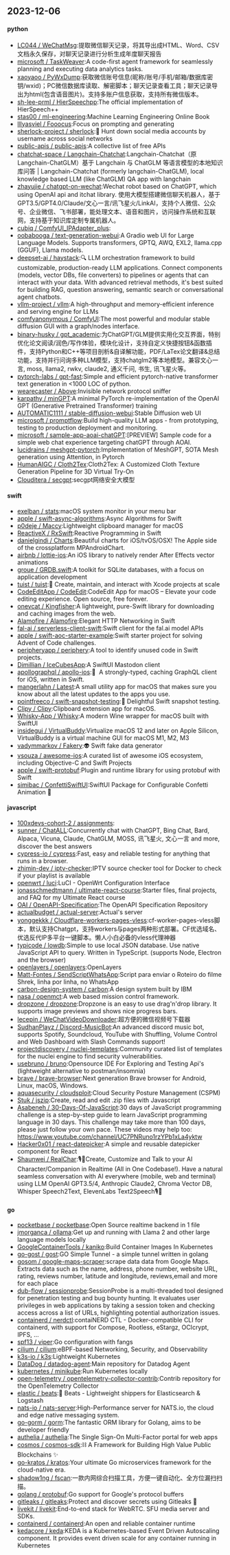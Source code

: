 ## 2023-12-06

#### python
* [LC044 / WeChatMsg](https://github.com/LC044/WeChatMsg):提取微信聊天记录，将其导出成HTML、Word、CSV文档永久保存，对聊天记录进行分析生成年度聊天报告
* [microsoft / TaskWeaver](https://github.com/microsoft/TaskWeaver):A code-first agent framework for seamlessly planning and executing data analytics tasks.
* [xaoyaoo / PyWxDump](https://github.com/xaoyaoo/PyWxDump):获取微信账号信息(昵称/账号/手机/邮箱/数据库密钥/wxid)；PC微信数据库读取、解密脚本；聊天记录查看工具；聊天记录导出为html(包含语音图片)。支持多账户信息获取，支持所有微信版本。
* [sh-lee-prml / HierSpeechpp](https://github.com/sh-lee-prml/HierSpeechpp):The official implementation of HierSpeech++
* [stas00 / ml-engineering](https://github.com/stas00/ml-engineering):Machine Learning Engineering Online Book
* [lllyasviel / Fooocus](https://github.com/lllyasviel/Fooocus):Focus on prompting and generating
* [sherlock-project / sherlock](https://github.com/sherlock-project/sherlock):🔎 Hunt down social media accounts by username across social networks
* [public-apis / public-apis](https://github.com/public-apis/public-apis):A collective list of free APIs
* [chatchat-space / Langchain-Chatchat](https://github.com/chatchat-space/Langchain-Chatchat):Langchain-Chatchat（原Langchain-ChatGLM）基于 Langchain 与 ChatGLM 等语言模型的本地知识库问答 | Langchain-Chatchat (formerly langchain-ChatGLM), local knowledge based LLM (like ChatGLM) QA app with langchain
* [zhayujie / chatgpt-on-wechat](https://github.com/zhayujie/chatgpt-on-wechat):Wechat robot based on ChatGPT, which using OpenAI api and itchat library. 使用大模型搭建微信聊天机器人，基于 GPT3.5/GPT4.0/Claude/文心一言/讯飞星火/LinkAI，支持个人微信、公众号、企业微信、飞书部署，能处理文本、语音和图片，访问操作系统和互联网，支持基于知识库定制专属机器人。
* [cubiq / ComfyUI_IPAdapter_plus](https://github.com/cubiq/ComfyUI_IPAdapter_plus):
* [oobabooga / text-generation-webui](https://github.com/oobabooga/text-generation-webui):A Gradio web UI for Large Language Models. Supports transformers, GPTQ, AWQ, EXL2, llama.cpp (GGUF), Llama models.
* [deepset-ai / haystack](https://github.com/deepset-ai/haystack):🔍 LLM orchestration framework to build customizable, production-ready LLM applications. Connect components (models, vector DBs, file converters) to pipelines or agents that can interact with your data. With advanced retrieval methods, it's best suited for building RAG, question answering, semantic search or conversational agent chatbots.
* [vllm-project / vllm](https://github.com/vllm-project/vllm):A high-throughput and memory-efficient inference and serving engine for LLMs
* [comfyanonymous / ComfyUI](https://github.com/comfyanonymous/ComfyUI):The most powerful and modular stable diffusion GUI with a graph/nodes interface.
* [binary-husky / gpt_academic](https://github.com/binary-husky/gpt_academic):为ChatGPT/GLM提供实用化交互界面，特别优化论文阅读/润色/写作体验，模块化设计，支持自定义快捷按钮&函数插件，支持Python和C++等项目剖析&自译解功能，PDF/LaTex论文翻译&总结功能，支持并行问询多种LLM模型，支持chatglm2等本地模型。兼容文心一言, moss, llama2, rwkv, claude2, 通义千问, 书生, 讯飞星火等。
* [pytorch-labs / gpt-fast](https://github.com/pytorch-labs/gpt-fast):Simple and efficient pytorch-native transformer text generation in <1000 LOC of python.
* [wearecaster / Above](https://github.com/wearecaster/Above):Invisible network protocol sniffer
* [karpathy / minGPT](https://github.com/karpathy/minGPT):A minimal PyTorch re-implementation of the OpenAI GPT (Generative Pretrained Transformer) training
* [AUTOMATIC1111 / stable-diffusion-webui](https://github.com/AUTOMATIC1111/stable-diffusion-webui):Stable Diffusion web UI
* [microsoft / promptflow](https://github.com/microsoft/promptflow):Build high-quality LLM apps - from prototyping, testing to production deployment and monitoring.
* [microsoft / sample-app-aoai-chatGPT](https://github.com/microsoft/sample-app-aoai-chatGPT):[PREVIEW] Sample code for a simple web chat experience targeting chatGPT through AOAI.
* [lucidrains / meshgpt-pytorch](https://github.com/lucidrains/meshgpt-pytorch):Implementation of MeshGPT, SOTA Mesh generation using Attention, in Pytorch
* [HumanAIGC / Cloth2Tex](https://github.com/HumanAIGC/Cloth2Tex):Cloth2Tex: A Customized Cloth Texture Generation Pipeline for 3D Virtual Try-On
* [Clouditera / secgpt](https://github.com/Clouditera/secgpt):secgpt网络安全大模型

#### swift
* [exelban / stats](https://github.com/exelban/stats):macOS system monitor in your menu bar
* [apple / swift-async-algorithms](https://github.com/apple/swift-async-algorithms):Async Algorithms for Swift
* [p0deje / Maccy](https://github.com/p0deje/Maccy):Lightweight clipboard manager for macOS
* [ReactiveX / RxSwift](https://github.com/ReactiveX/RxSwift):Reactive Programming in Swift
* [danielgindi / Charts](https://github.com/danielgindi/Charts):Beautiful charts for iOS/tvOS/OSX! The Apple side of the crossplatform MPAndroidChart.
* [airbnb / lottie-ios](https://github.com/airbnb/lottie-ios):An iOS library to natively render After Effects vector animations
* [groue / GRDB.swift](https://github.com/groue/GRDB.swift):A toolkit for SQLite databases, with a focus on application development
* [tuist / tuist](https://github.com/tuist/tuist):🚀 Create, maintain, and interact with Xcode projects at scale
* [CodeEditApp / CodeEdit](https://github.com/CodeEditApp/CodeEdit):CodeEdit App for macOS – Elevate your code editing experience. Open source, free forever.
* [onevcat / Kingfisher](https://github.com/onevcat/Kingfisher):A lightweight, pure-Swift library for downloading and caching images from the web.
* [Alamofire / Alamofire](https://github.com/Alamofire/Alamofire):Elegant HTTP Networking in Swift
* [fal-ai / serverless-client-swift](https://github.com/fal-ai/serverless-client-swift):Swift client for the fal.ai model APIs
* [apple / swift-aoc-starter-example](https://github.com/apple/swift-aoc-starter-example):Swift starter project for solving Advent of Code challenges.
* [peripheryapp / periphery](https://github.com/peripheryapp/periphery):A tool to identify unused code in Swift projects.
* [Dimillian / IceCubesApp](https://github.com/Dimillian/IceCubesApp):A SwiftUI Mastodon client
* [apollographql / apollo-ios](https://github.com/apollographql/apollo-ios):📱  A strongly-typed, caching GraphQL client for iOS, written in Swift.
* [mangerlahn / Latest](https://github.com/mangerlahn/Latest):A small utility app for macOS that makes sure you know about all the latest updates to the apps you use.
* [pointfreeco / swift-snapshot-testing](https://github.com/pointfreeco/swift-snapshot-testing):📸 Delightful Swift snapshot testing.
* [Clipy / Clipy](https://github.com/Clipy/Clipy):Clipboard extension app for macOS.
* [Whisky-App / Whisky](https://github.com/Whisky-App/Whisky):A modern Wine wrapper for macOS built with SwiftUI
* [insidegui / VirtualBuddy](https://github.com/insidegui/VirtualBuddy):Virtualize macOS 12 and later on Apple Silicon, VirtualBuddy is a virtual machine GUI for macOS M1, M2, M3
* [vadymmarkov / Fakery](https://github.com/vadymmarkov/Fakery):👽 Swift fake data generator
* [vsouza / awesome-ios](https://github.com/vsouza/awesome-ios):A curated list of awesome iOS ecosystem, including Objective-C and Swift Projects
* [apple / swift-protobuf](https://github.com/apple/swift-protobuf):Plugin and runtime library for using protobuf with Swift
* [simibac / ConfettiSwiftUI](https://github.com/simibac/ConfettiSwiftUI):SwiftUI Package for Configurable Confetti Animation 🎉

#### javascript
* [100xdevs-cohort-2 / assignments](https://github.com/100xdevs-cohort-2/assignments):
* [sunner / ChatALL](https://github.com/sunner/ChatALL):Concurrently chat with ChatGPT, Bing Chat, Bard, Alpaca, Vicuna, Claude, ChatGLM, MOSS, 讯飞星火, 文心一言 and more, discover the best answers
* [cypress-io / cypress](https://github.com/cypress-io/cypress):Fast, easy and reliable testing for anything that runs in a browser.
* [zhimin-dev / iptv-checker](https://github.com/zhimin-dev/iptv-checker):IPTV source checker tool for Docker to check if your playlist is available
* [openwrt / luci](https://github.com/openwrt/luci):LuCI - OpenWrt Configuration Interface
* [jonasschmedtmann / ultimate-react-course](https://github.com/jonasschmedtmann/ultimate-react-course):Starter files, final projects, and FAQ for my Ultimate React course
* [OAI / OpenAPI-Specification](https://github.com/OAI/OpenAPI-Specification):The OpenAPI Specification Repository
* [actualbudget / actual-server](https://github.com/actualbudget/actual-server):Actual's server
* [yonggekkk / Cloudflare-workers-pages-vless](https://github.com/yonggekkk/Cloudflare-workers-pages-vless):cf-worker-pages-vless脚本，默认支持Chatgpt，支持workers与pages两种形式部署。CF优选域名、优选反代IP多平台一键脚本。懒人小白必备的vless代理神器
* [typicode / lowdb](https://github.com/typicode/lowdb):Simple to use local JSON database. Use native JavaScript API to query. Written in TypeScript. (supports Node, Electron and the browser)
* [openlayers / openlayers](https://github.com/openlayers/openlayers):OpenLayers
* [Matt-Fontes / SendScriptWhatsApp](https://github.com/Matt-Fontes/SendScriptWhatsApp):Script para enviar o Roteiro do filme Shrek, linha por linha, no WhatsApp
* [carbon-design-system / carbon](https://github.com/carbon-design-system/carbon):A design system built by IBM
* [nasa / openmct](https://github.com/nasa/openmct):A web based mission control framework.
* [dropzone / dropzone](https://github.com/dropzone/dropzone):Dropzone is an easy to use drag'n'drop library. It supports image previews and shows nice progress bars.
* [lecepin / WeChatVideoDownloader](https://github.com/lecepin/WeChatVideoDownloader):超方便的微信视频号下载器
* [SudhanPlayz / Discord-MusicBot](https://github.com/SudhanPlayz/Discord-MusicBot):An advanced discord music bot, supports Spotify, Soundcloud, YouTube with Shuffling, Volume Control and Web Dashboard with Slash Commands support!
* [projectdiscovery / nuclei-templates](https://github.com/projectdiscovery/nuclei-templates):Community curated list of templates for the nuclei engine to find security vulnerabilities.
* [usebruno / bruno](https://github.com/usebruno/bruno):Opensource IDE For Exploring and Testing Api's (lightweight alternative to postman/insomnia)
* [brave / brave-browser](https://github.com/brave/brave-browser):Next generation Brave browser for Android, Linux, macOS, Windows.
* [aquasecurity / cloudsploit](https://github.com/aquasecurity/cloudsploit):Cloud Security Posture Management (CSPM)
* [Stuk / jszip](https://github.com/Stuk/jszip):Create, read and edit .zip files with Javascript
* [Asabeneh / 30-Days-Of-JavaScript](https://github.com/Asabeneh/30-Days-Of-JavaScript):30 days of JavaScript programming challenge is a step-by-step guide to learn JavaScript programming language in 30 days. This challenge may take more than 100 days, please just follow your own pace. These videos may help too: https://www.youtube.com/channel/UC7PNRuno1rzYPb1xLa4yktw
* [Hacker0x01 / react-datepicker](https://github.com/Hacker0x01/react-datepicker):A simple and reusable datepicker component for React
* [Shaunwei / RealChar](https://github.com/Shaunwei/RealChar):🎙️🤖Create, Customize and Talk to your AI Character/Companion in Realtime (All in One Codebase!). Have a natural seamless conversation with AI everywhere (mobile, web and terminal) using LLM OpenAI GPT3.5/4, Anthropic Claude2, Chroma Vector DB, Whisper Speech2Text, ElevenLabs Text2Speech🎙️🤖

#### go
* [pocketbase / pocketbase](https://github.com/pocketbase/pocketbase):Open Source realtime backend in 1 file
* [jmorganca / ollama](https://github.com/jmorganca/ollama):Get up and running with Llama 2 and other large language models locally
* [GoogleContainerTools / kaniko](https://github.com/GoogleContainerTools/kaniko):Build Container Images In Kubernetes
* [go-gost / gost](https://github.com/go-gost/gost):GO Simple Tunnel - a simple tunnel written in golang
* [gosom / google-maps-scraper](https://github.com/gosom/google-maps-scraper):scrape data data from Google Maps. Extracts data such as the name, address, phone number, website URL, rating, reviews number, latitude and longitude, reviews,email and more for each place
* [dub-flow / sessionprobe](https://github.com/dub-flow/sessionprobe):SessionProbe is a multi-threaded tool designed for penetration testing and bug bounty hunting. It evaluates user privileges in web applications by taking a session token and checking access across a list of URLs, highlighting potential authorization issues.
* [containerd / nerdctl](https://github.com/containerd/nerdctl):contaiNERD CTL - Docker-compatible CLI for containerd, with support for Compose, Rootless, eStargz, OCIcrypt, IPFS, ...
* [spf13 / viper](https://github.com/spf13/viper):Go configuration with fangs
* [cilium / cilium](https://github.com/cilium/cilium):eBPF-based Networking, Security, and Observability
* [k3s-io / k3s](https://github.com/k3s-io/k3s):Lightweight Kubernetes
* [DataDog / datadog-agent](https://github.com/DataDog/datadog-agent):Main repository for Datadog Agent
* [kubernetes / minikube](https://github.com/kubernetes/minikube):Run Kubernetes locally
* [open-telemetry / opentelemetry-collector-contrib](https://github.com/open-telemetry/opentelemetry-collector-contrib):Contrib repository for the OpenTelemetry Collector
* [elastic / beats](https://github.com/elastic/beats):🐠 Beats - Lightweight shippers for Elasticsearch & Logstash
* [nats-io / nats-server](https://github.com/nats-io/nats-server):High-Performance server for NATS.io, the cloud and edge native messaging system.
* [go-gorm / gorm](https://github.com/go-gorm/gorm):The fantastic ORM library for Golang, aims to be developer friendly
* [authelia / authelia](https://github.com/authelia/authelia):The Single Sign-On Multi-Factor portal for web apps
* [cosmos / cosmos-sdk](https://github.com/cosmos/cosmos-sdk)::chains: A Framework for Building High Value Public Blockchains :sparkles:
* [go-kratos / kratos](https://github.com/go-kratos/kratos):Your ultimate Go microservices framework for the cloud-native era.
* [shadow1ng / fscan](https://github.com/shadow1ng/fscan):一款内网综合扫描工具，方便一键自动化、全方位漏扫扫描。
* [golang / protobuf](https://github.com/golang/protobuf):Go support for Google's protocol buffers
* [gitleaks / gitleaks](https://github.com/gitleaks/gitleaks):Protect and discover secrets using Gitleaks 🔑
* [livekit / livekit](https://github.com/livekit/livekit):End-to-end stack for WebRTC. SFU media server and SDKs.
* [containerd / containerd](https://github.com/containerd/containerd):An open and reliable container runtime
* [kedacore / keda](https://github.com/kedacore/keda):KEDA is a Kubernetes-based Event Driven Autoscaling component. It provides event driven scale for any container running in Kubernetes

